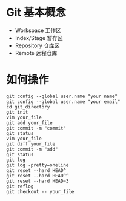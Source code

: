# Git 基本概念

- Workspace 	工作区
- Index/Stage	暂存区
- Repository	仓库区
- Remote	远程仓库

# 如何操作

```
git config --global user.name "your name"
git config --global user.name "your email"
cd git_directory
git init
vim your_file
git add your_file
git commit -m "commit"
git status
vim your_file
git diff your_file
git commit -m "add"
git status
git log 
git log -pretty=oneline
git reset --hard HEAD^
git reset --hard HEAD^^
git reset --hard HEAD~3
git reflog
git checkout -- your_file

```



